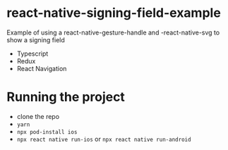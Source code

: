 # react-native-signing-field-example

Example of using a react-native-gesture-handle and -react-native-svg to show a signing field

- Typescript
- Redux
- React Navigation

# Running the project

- clone the repo
- `yarn`
- `npx pod-install ios`
- `npx react native run-ios` or `npx react native run-android`
